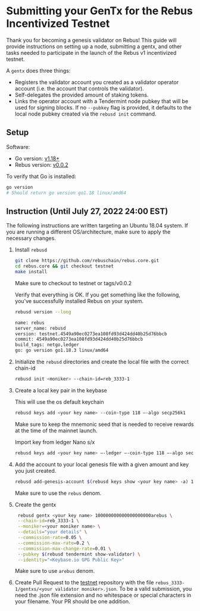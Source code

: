 # Submitting your GenTx for the Rebus Incentivized Testnet

Thank you for becoming a genesis validator on Rebus! This guide will provide instructions on setting up a node, submitting a gentx, and other tasks needed to participate in the launch of the Rebus v1 incentivized testnet.

A `gentx` does three things:

- Registers the validator account you created as a validator operator account (i.e. the account that controls the validator).
- Self-delegates the provided amount of staking tokens.
- Links the operator account with a Tendermint node pubkey that will be used for signing blocks. If no `--pubkey` flag is provided, it defaults to the local node pubkey created via the `rebusd init` command.

## Setup

Software:

- Go version: [v1.18+](https://golang.org/dl/)
- Rebus version: [v0.0.2](https://github.com/rebuschain/rebus.core/tree/v0.0.2)

To verify that Go is installed:

```sh
go version
# Should return go version go1.18 linux/amd64
```

## Instruction (Until July 27, 2022 24:00 EST)

The following instructions are written targeting an Ubuntu 18.04 system. If you are running a different OS/architecture, make sure to apply the necessary changes.

1. Install `rebusd`

    ```bash
    git clone https://github.com/rebuschain/rebus.core.git 
    cd rebus.core && git checkout testnet
    make install
    ```

    Make sure to checkout to testnet or tags/v0.0.2

    Verify that everything is OK. If you get something like the following, you've successfully installed Rebus on your system.

    ```sh
    rebusd version --long
    
    name: rebus
    server_name: rebusd
    version: testnet.4549a90ec0273ea108fd93d424dd40b25d76bbcb
    commit: 4549a90ec0273ea108fd93d424dd40b25d76bbcb
    build_tags: netgo,ledger
    go: go version go1.18.3 linux/amd64
    ```

2. Initialize the `rebusd` directories and create the local file with the correct chain-id

    ```bash
    rebusd init <moniker> --chain-id=reb_3333-1
    ```

3. Create a local key pair in the keybase

    This will use the os default keychain

    ```bash
    rebusd keys add <your key name> --coin-type 118 —-algo secp256k1
    ```

    Make sure to keep the mnemonic seed that is needed to receive rewards at the time of the mainnet launch.

    Import key from ledger Nano s/x

    ```bash
    rebusd keys add <your key name> –-ledger —-coin-type 118 —-algo secp256k1
    ```

4. Add the account to your local genesis file with a given amount and key you just created.

    ```bash
    rebusd add-genesis-account $(rebusd keys show <your key name> -a) 100rebus
    ```

    Make sure to use the `rebus` denom.

5. Create the gentx

   ```bash
    rebusd gentx <your key name> 100000000000000000000arebus \
    --chain-id=reb_3333-1 \
    --moniker=<your moniker name> \
    --details="your details" \
    --commission-rate=0.05 \
    --commission-max-rate=0.2 \
    --commission-max-change-rate=0.01 \
    --pubkey $(rebusd tendermint show-validator) \
    --identity="<Keybase.io GPG Public Key>"
    ```

    Make sure to use `arebus` denom.

6. Create Pull Request to the [testnet](https://github.com/rebuschain/rebus.testnet) repository with the file `rebus_3333-1/gentxs/<your validator moniker>.json`. To be a valid submission, you need the .json file extension and no whitespace or special characters in your filename. Your PR should be one addition.
